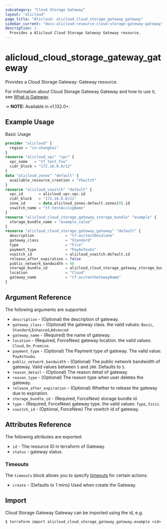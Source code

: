 ```yaml
---
subcategory: "Cloud Storage Gateway"
layout: "alicloud"
page_title: "Alicloud: alicloud_cloud_storage_gateway_gateway"
sidebar_current: "docs-alicloud-resource-cloud-storage-gateway-gateway"
description: |-
  Provides a Alicloud Cloud Storage Gateway Gateway resource.
---
```


# alicloud\_cloud\_storage\_gateway\_gateway

Provides a Cloud Storage Gateway: Gateway resource.

For information about Cloud Storage Gateway Gateway and how to use it, see [What is Gateway](https://www.alibabacloud.com/help/en/doc-detail/53972.htm).

-> **NOTE:** Available in v1.132.0+.

## Example Usage

Basic Usage

```terraform
provider "alicloud" {
  region = "cn-shanghai"
}
resource "alicloud_vpc" "vpc" {
  vpc_name   = "tf_test_foo"
  cidr_block = "172.16.0.0/12"
}
data "alicloud_zones" "default" {
  available_resource_creation = "VSwitch"
}
resource "alicloud_vswitch" "default" {
  vpc_id       = alicloud_vpc.vpc.id
  cidr_block   = "172.16.0.0/21"
  zone_id      = data.alicloud_zones.default.zones[0].id
  vswitch_name = "tf-testAccCsgName"
}
resource "alicloud_cloud_storage_gateway_storage_bundle" "example" {
  storage_bundle_name = "example_value"
}
resource "alicloud_cloud_storage_gateway_gateway" "default" {
  description              = "tf-acctestDesalone"
  gateway_class            = "Standard"
  type                     = "File"
  payment_type             = "PayAsYouGo"
  vswitch_id               = alicloud_vswitch.default.id
  release_after_expiration = false
  public_network_bandwidth = 40
  storage_bundle_id        = alicloud_cloud_storage_gateway_storage_bundle.example.id
  location                 = "Cloud"
  gateway_name             = "tf-acctestGatewayName"
}
```

## Argument Reference

The following arguments are supported:

* `description` - (Optional)  the description of gateway.
* `gateway_class` - (Optional) the gateway class. the valid values: `Basic`, `Standard`,`Enhanced`,`Advanced`
* `gateway_name` - (Required) the name of gateway.
* `location` - (Required, ForceNew) gateway location. the valid values: `Cloud`, `On_Premise`.
* `payment_type` - (Optional) The Payment type of gateway. The valid value: `PayAsYouGo`.
* `public_network_bandwidth` - (Optional) The public network bandwidth of gateway. Valid values between `5` and `200`. Defaults to `5`.
* `reason_detail` - (Optional) The reason detail of gateway.
* `reason_type` - (Optional) The reason type when user deletes the gateway.
* `release_after_expiration` - (Optional) Whether to release the gateway due to expiration.
* `storage_bundle_id` - (Required, ForceNew) storage bundle id.
* `type` - (Required, ForceNew) gateway type. the valid values: `Type`, `Iscsi`.
* `vswitch_id` - (Optional, ForceNew) The vswitch id of gateway.

## Attributes Reference

The following attributes are exported:

* `id` - The resource ID in terraform of Gateway.
* `status` - gateway status.

### Timeouts

The `timeouts` block allows you to specify [timeouts](https://www.terraform.io/docs/configuration-0-11/resources.html#timeouts) for certain actions:

* `create` - (Defaults to 1 mins) Used when create the Gateway.

## Import

Cloud Storage Gateway Gateway can be imported using the id, e.g.

```
$ terraform import alicloud_cloud_storage_gateway_gateway.example <id>
```
